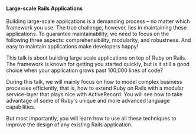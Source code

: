 #### Large-scale Rails Applications ####

Building large-scale applications is a demanding process – no matter which framework you use. The true challenge, however, lies in maintaining these applications. To guarantee maintainability, we need to focus on the following three aspects: comprehensibility, modularity, and robustness. And easy to maintain applications make developers happy!

This talk is about building large scale applications on top of Ruby on Rails. The framework is known for getting you started quickly, but is it still a good choice when your application grows past 100,000 lines of code?

During this talk, we will mainly focus on how to model complex business processes efficiently, that is, how to extend Ruby on Rails with a modular service-layer that plays nice with ActiveRecord. You will see how to take advantage of some of Ruby's unique and more advanced language capabilities.

But most importantly, you will learn how to use all these techniques to improve the design of any existing Rails application.
